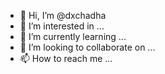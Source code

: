 - 👋 Hi, I’m @dxchadha
- 👀 I’m interested in ...
- 🌱 I’m currently learning ...
- 💞️ I’m looking to collaborate on ...
- 📫 How to reach me ...

<!---
dxchadha/dxchadha is a ✨ special ✨ repository because its `README.md` (this file) appears on your GitHub profile.
You can click the Preview link to take a look at your changes.
--->
